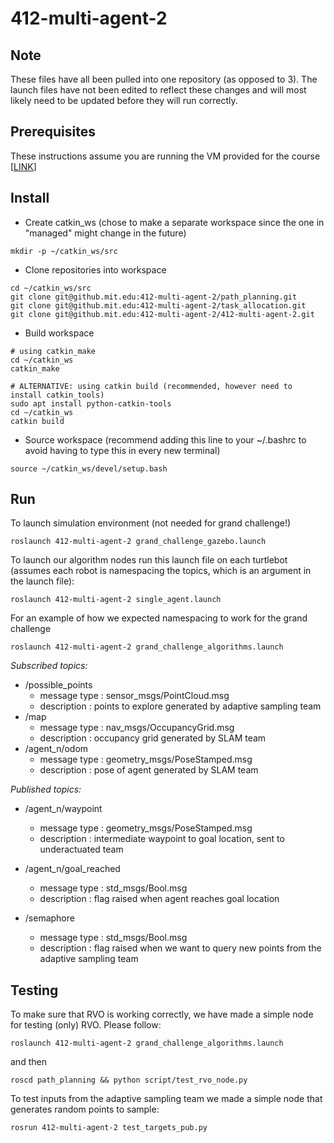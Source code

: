 # 412-multi-agent-2

## Note
These files have all been pulled into one repository (as opposed to 3).  The launch files have not been edited to reflect these changes and will most likely need to be updated before they will run correctly.

## Prerequisites
These instructions assume you are running the VM provided for the course [[LINK](https://www.dropbox.com/s/cdfkfk2px8u0u4h/cognitive-robotics-18-vm.ova?dl=0)]

## Install

- Create catkin_ws (chose to make a separate workspace since the one in "managed" might change in the future)
```
mkdir -p ~/catkin_ws/src
```

- Clone repositories into workspace
```
cd ~/catkin_ws/src
git clone git@github.mit.edu:412-multi-agent-2/path_planning.git
git clone git@github.mit.edu:412-multi-agent-2/task_allocation.git
git clone git@github.mit.edu:412-multi-agent-2/412-multi-agent-2.git
```

- Build workspace

```
# using catkin_make
cd ~/catkin_ws
catkin_make

# ALTERNATIVE: using catkin build (recommended, however need to install catkin_tools)
sudo apt install python-catkin-tools
cd ~/catkin_ws
catkin build
```

- Source workspace (recommend adding this line to your ~/.bashrc to avoid having to type this in every new terminal)
```
source ~/catkin_ws/devel/setup.bash
```


## Run

To launch simulation environment (not needed for grand challenge!)
```
roslaunch 412-multi-agent-2 grand_challenge_gazebo.launch
```


To launch our algorithm nodes run this launch file on each turtlebot (assumes each robot is namespacing the topics, which is an argument in the launch file):
```
roslaunch 412-multi-agent-2 single_agent.launch
```
For an example of how we expected namespacing to work for the grand challenge
```
roslaunch 412-multi-agent-2 grand_challenge_algorithms.launch
```

*Subscribed topics:*

- /possible_points
  - message type : sensor_msgs/PointCloud.msg
  - description : points to explore generated by adaptive sampling team
- /map
  - message type : nav_msgs/OccupancyGrid.msg
  - description : occupancy grid generated by SLAM team
- /agent_n/odom
  - message type : geometry_msgs/PoseStamped.msg
  - description : pose of agent generated by SLAM team
  
*Published topics:*

- /agent_n/waypoint
  - message type : geometry_msgs/PoseStamped.msg
  - description : intermediate waypoint to goal location, sent to underactuated team
  
- /agent_n/goal_reached
  - message type : std_msgs/Bool.msg
  - description : flag raised when agent reaches goal location

- /semaphore
  - message type : std_msgs/Bool.msg
  - description : flag raised when we want to query new points from the adaptive sampling team

## Testing
To make sure that RVO is working correctly, we have made a simple node for testing (only) RVO. 
Please follow: 
```
roslaunch 412-multi-agent-2 grand_challenge_algorithms.launch
```
and then
```
roscd path_planning && python script/test_rvo_node.py
```
To test inputs from the adaptive sampling team we made a simple node that generates random points to sample:
```
rosrun 412-multi-agent-2 test_targets_pub.py 
```
